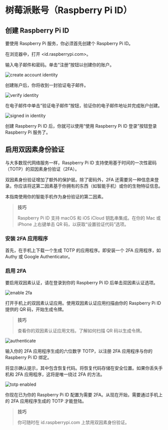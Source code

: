 # 树莓派账号（Raspberry Pi ID）


## 创建 Raspberry Pi ID

要使用 Raspberry Pi 服务，你必须首先创建个 Raspberry Pi ID。

在浏览器中，打开 <id.raspberrypi.com>。

输入电子邮件和密码。单击“注册”按钮以创建你的账户。

![create account identity](https://www.raspberrypi.com/documentation/services/images/create_account_identity.png)

创建账户后，你将收到一封验证电子邮件。

![verify identity](https://www.raspberrypi.com/documentation/services/images/verify_identity.png)

在电子邮件中单击“验证电子邮件”按钮，验证你的电子邮件地址并完成账户创建。

![signed in identity](https://www.raspberrypi.com/documentation/services/images/signed_in_identity.png)

创建 Raspberry Pi ID 后，你就可以使用“使用 Raspberry Pi ID 登录”按钮登录 Raspberry Pi 服务了。

## 启用双因素身份验证

与大多数现代网络服务一样，Raspberry Pi ID 支持使用基于时间的一次性密码（TOTP）的双因素身份验证（2FA）。

双因素身份验证增加了额外的保护层。除了密码外，2FA 还需要另一种信息来登录。你应该将这第二因素基于你拥有的东西（如智能手机）或你的生物特征信息。

本指南使用你的智能手机作为身份验证的第二因素。

>**技巧**
>
>Raspberry Pi ID 支持 macOS 和 iOS iCloud 钥匙串集成。在你的 Mac 或 iPhone 上右键单击 QR 码，以获取“设置验证代码”选项。

### 安装 2FA 应用程序

首先，在手机上下载一个生成 TOTP 的应用程序。即安装一个 2FA 应用程序，如 Authy 或 Google Authenticator。

### 启用 2FA

要启用双因素认证，请在登录到你的 Raspberry Pi ID 后单击双因素认证选项。

![enable 2fa](https://www.raspberrypi.com/documentation/services/images/enable_2fa.png)

打开手机上的双因素认证应用。使用双因素认证应用扫描由你的 Raspberry Pi ID 提供的 QR 码，开始生成令牌。

>**技巧**
>
>查看你的双因素认证应用文档，了解如何扫描 QR 码以生成令牌。 

![authenticate](https://www.raspberrypi.com/documentation/services/images/authenticate.png)

输入你的 2FA 应用程序生成的六位数字 TOTP，以注册 2FA 应用程序与你的 Raspberry Pi ID 绑定。

将显示确认提示，其中包含恢复代码。将恢复代码存储在安全位置。如果你丢失手机和 2FA 应用程序，这将是唯一绕过 2FA 的方法。

![totp enabled](https://www.raspberrypi.com/documentation/services/images/totp_enabled.png)

你现在已为你的 Raspberry Pi ID 配置为需要 2FA。从现在开始，需要通过手机上的 2FA 应用程序生成的 TOTP 才能登陆。

>**技巧**
>
>你可随时在 id.raspberrypi.com 上禁用双因素身份验证。
